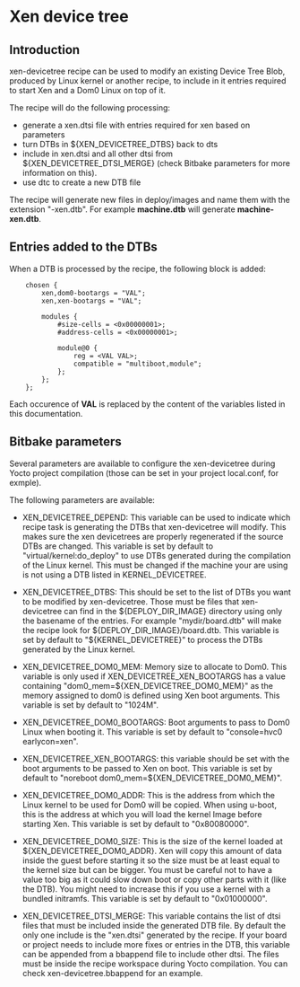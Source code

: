 Xen device tree
===============

Introduction
------------

xen-devicetree recipe can be used to modify an existing Device Tree Blob,
produced by Linux kernel or another recipe, to include in it entries required
to start Xen and a Dom0 Linux on top of it.

The recipe will do the following processing:
- generate a xen.dtsi file with entries required for xen based on parameters
- turn DTBs in ${XEN_DEVICETREE_DTBS} back to dts
- include in xen.dtsi and all other dtsi from
  ${XEN_DEVICETREE_DTSI_MERGE} (check Bitbake parameters for more information
  on this).
- use dtc to create a new DTB file

The recipe will generate new files in deploy/images and name them with the
extension "-xen.dtb".
For example **machine.dtb** will generate **machine-xen.dtb**.

Entries added to the DTBs
-------------------------

When a DTB is processed by the recipe, the following block is added:
```
    chosen {
        xen,dom0-bootargs = "VAL";
        xen,xen-bootargs = "VAL";

        modules {
            #size-cells = <0x00000001>;
            #address-cells = <0x00000001>;

            module@0 {
                reg = <VAL VAL>;
                compatible = "multiboot,module";
            };
        };
    };
```
Each occurence of **VAL** is replaced by the content of the variables listed in
this documentation.

Bitbake parameters
------------------

Several parameters are available to configure the xen-devicetree during Yocto
project compilation (those can be set in your project local.conf, for exmple).

The following parameters are available:

- XEN_DEVICETREE_DEPEND: This variable can be used to indicate which recipe
  task is generating the DTBs that xen-devicetree will modify. This makes sure
  the xen devicetrees are properly regenerated if the source DTBs are changed.
  This variable is set by default to "virtual/kernel:do_deploy" to use DTBs
  generated during the compilation of the Linux kernel. This must be changed
  if the machine your are using is not using a DTB listed in KERNEL_DEVICETREE.

- XEN_DEVICETREE_DTBS: This should be set to the list of DTBs you want to be
  modified by xen-devicetree. Those must be files that xen-devicetree can find
  in the ${DEPLOY_DIR_IMAGE} directory using only the basename of the entries.
  For example "mydir/board.dtb" will make the recipe look for
  ${DEPLOY_DIR_IMAGE}/board.dtb.
  This variable is set by default to "${KERNEL_DEVICETREE}" to process the DTBs
  generated by the Linux kernel.

- XEN_DEVICETREE_DOM0_MEM: Memory size to allocate to Dom0.
  This variable is only used if XEN_DEVICETREE_XEN_BOOTARGS has a value
  containing "dom0_mem=${XEN_DEVICETREE_DOM0_MEM}" as the memory assigned to
  dom0 is defined using Xen boot arguments.
  This variable is set by default to "1024M".

- XEN_DEVICETREE_DOM0_BOOTARGS: Boot arguments to pass to Dom0 Linux when
  booting it.
  This variable is set by default to "console=hvc0 earlycon=xen".

- XEN_DEVICETREE_XEN_BOOTARGS: this variable should be set with the boot
  arguments to be passed to Xen on boot.
  This variable is set by default to
  "noreboot dom0_mem=${XEN_DEVICETREE_DOM0_MEM}".

- XEN_DEVICETREE_DOM0_ADDR: This is the address from which the Linux kernel to
  be used for Dom0 will be copied. When using u-boot, this is the address at
  which you will load the kernel Image before starting Xen.
  This variable is set by default to "0x80080000".

- XEN_DEVICETREE_DOM0_SIZE: This is the size of the kernel loaded at
  ${XEN_DEVICETREE_DOM0_ADDR}. Xen will copy this amount of data inside the
  guest before starting it so the size must be at least equal to the kernel
  size but can be bigger. You must be careful not to have a value too big as it
  could slow down boot or copy other parts with it (like the DTB).
  You might need to increase this if you use a kernel with a bundled initramfs.
  This variable is set by default to "0x01000000".

- XEN_DEVICETREE_DTSI_MERGE: This variable contains the list of dtsi files that
  must be included inside the generated DTB file. By default the only one
  include is the "xen.dtsi" generated by the recipe.
  If your board or project needs to include more fixes or entries in the DTB,
  this variable can be appended from a bbappend file to include other dtsi. The
  files must be inside the recipe workspace during Yocto compilation.
  You can check xen-devicetree.bbappend for an example.

